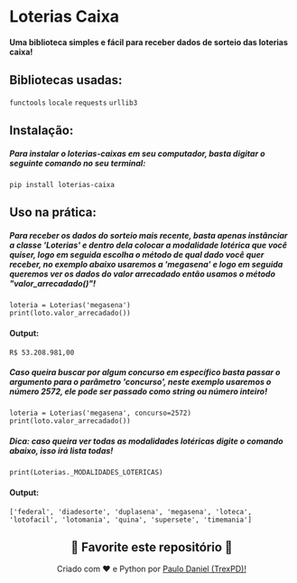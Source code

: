 # Loterias Caixa

#### Uma biblioteca simples e fácil para receber dados de sorteio das loterias caixa!

## Bibliotecas usadas:

```functools```  ```locale```  ```requests```  ```urllib3```

## Instalação:

##### Para instalar o loterias-caixas em seu computador, basta digitar o seguinte comando no seu terminal:

```
pip install loterias-caixa
```

## Uso na prática:

##### Para receber os dados do sorteio mais recente, basta apenas instânciar a classe **'Loterias'** e dentro dela colocar a modalidade lotérica que você quiser, logo em seguida escolha o método de qual dado você quer receber, no exemplo abaixo usaremos a 'megasena' e logo em seguida queremos ver os dados do **valor arrecadado** então usamos o método "valor_arrecadado()"!

```
loteria = Loterias('megasena')
print(loto.valor_arrecadado())
```

#### Output:

```
R$ 53.208.981,00
```

##### Caso queira buscar por algum concurso em específico basta passar o argumento para o parâmetro **'concurso'**, neste exemplo usaremos o número **2572**, ele pode ser passado como **string** ou **número inteiro**!

```
loteria = Loterias('megasena', concurso=2572)
print(loto.valor_arrecadado())
```

##### Dica: caso queira ver todas as modalidades lotéricas digite o comando abaixo, isso irá lista todas!

```
print(Loterias._MODALIDADES_LOTERICAS)
```

#### Output:

```
['federal', 'diadesorte', 'duplasena', 'megasena', 'loteca', 'lotofacil', 'lotomania', 'quina', 'supersete', 'timemania']
```

<h2 align="center">
<strong>🌟
  Favorite este repositório
</strong>🌟
</h2>
<p align="center">
  Criado com ❤️ e Python por
<a href="https://github.com/TrexPD">Paulo Daniel (TrexPD)!</a>
</p>
